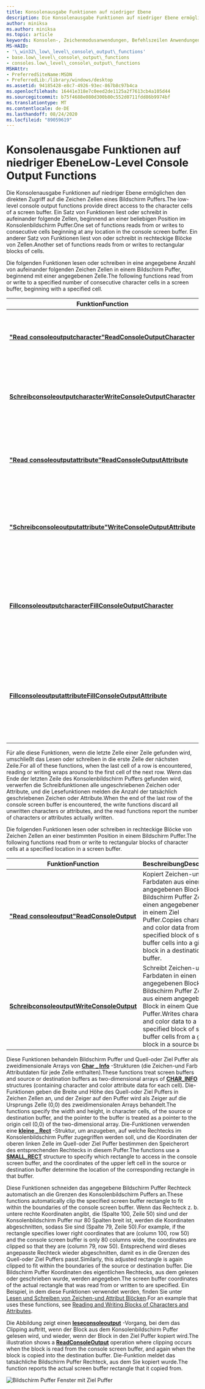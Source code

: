 ```yaml
---
title: Konsolenausgabe Funktionen auf niedriger Ebene
description: Die Konsolenausgabe Funktionen auf niedriger Ebene ermöglichen den direkten Zugriff auf die Zeichen Zellen eines Bildschirm Puffers.
author: miniksa
ms.author: miniksa
ms.topic: article
keywords: Konsolen-, Zeichenmodusanwendungen, Befehlszeilen Anwendungen, Terminalanwendungen, Konsolen-API
MS-HAID:
- '\_win32\_low\_level\_console\_output\_functions'
- base.low\_level\_console\_output\_functions
- consoles.low\_level\_console\_output\_functions
MSHAttr:
- PreferredSiteName:MSDN
- PreferredLib:/library/windows/desktop
ms.assetid: 94185428-e8c7-4926-93ec-867b8c97b4ca
ms.openlocfilehash: 16441e318e7c0eed2de1125a2f7613cb4a105d44
ms.sourcegitcommit: b75f4688e080d300b80c552d0711fdd86b9974bf
ms.translationtype: MT
ms.contentlocale: de-DE
ms.lasthandoff: 08/24/2020
ms.locfileid: "89059619"
---
```

# <a name="low-level-console-output-functions"></a><span data-ttu-id="6843b-104">Konsolenausgabe Funktionen auf niedriger Ebene</span><span class="sxs-lookup"><span data-stu-id="6843b-104">Low-Level Console Output Functions</span></span>


<span data-ttu-id="6843b-105">Die Konsolenausgabe Funktionen auf niedriger Ebene ermöglichen den direkten Zugriff auf die Zeichen Zellen eines Bildschirm Puffers.</span><span class="sxs-lookup"><span data-stu-id="6843b-105">The low-level console output functions provide direct access to the character cells of a screen buffer.</span></span> <span data-ttu-id="6843b-106">Ein Satz von Funktionen liest oder schreibt in aufeinander folgende Zellen, beginnend an einer beliebigen Position im Konsolenbildschirm Puffer.</span><span class="sxs-lookup"><span data-stu-id="6843b-106">One set of functions reads from or writes to consecutive cells beginning at any location in the console screen buffer.</span></span> <span data-ttu-id="6843b-107">Ein anderer Satz von Funktionen liest von oder schreibt in rechteckige Blöcke von Zellen.</span><span class="sxs-lookup"><span data-stu-id="6843b-107">Another set of functions reads from or writes to rectangular blocks of cells.</span></span>

<span data-ttu-id="6843b-108">Die folgenden Funktionen lesen oder schreiben in eine angegebene Anzahl von aufeinander folgenden Zeichen Zellen in einem Bildschirm Puffer, beginnend mit einer angegebenen Zelle.</span><span class="sxs-lookup"><span data-stu-id="6843b-108">The following functions read from or write to a specified number of consecutive character cells in a screen buffer, beginning with a specified cell.</span></span>


| <span data-ttu-id="6843b-109">Funktion</span><span class="sxs-lookup"><span data-stu-id="6843b-109">Function</span></span>                                                           | <span data-ttu-id="6843b-110">Beschreibung</span><span class="sxs-lookup"><span data-stu-id="6843b-110">Description</span></span>                                                                                                             |
|--------------------------------------------------------------------|-------------------------------------------------------------------------------------------------------------------------|
| [<span data-ttu-id="6843b-111">**"Read consoleoutputcharacter"**</span><span class="sxs-lookup"><span data-stu-id="6843b-111">**ReadConsoleOutputCharacter**</span></span>](readconsoleoutputcharacter.md)   | <span data-ttu-id="6843b-112">Kopiert eine Zeichenfolge aus Unicode-oder ANSI-Zeichen aus einem Bildschirm Puffer.</span><span class="sxs-lookup"><span data-stu-id="6843b-112">Copies a string of Unicode or ANSI characters from a screen buffer.</span></span>                                                     |
| [<span data-ttu-id="6843b-113">**Schreibconsoleoutputcharacter**</span><span class="sxs-lookup"><span data-stu-id="6843b-113">**WriteConsoleOutputCharacter**</span></span>](writeconsoleoutputcharacter.md) | <span data-ttu-id="6843b-114">Schreibt eine Zeichenfolge von Unicode-oder ANSI-Zeichen in einen Bildschirm Puffer.</span><span class="sxs-lookup"><span data-stu-id="6843b-114">Writes a string of Unicode or ANSI characters to a screen buffer.</span></span>                                                       |
| [<span data-ttu-id="6843b-115">**"Read consoleoutputattribute"**</span><span class="sxs-lookup"><span data-stu-id="6843b-115">**ReadConsoleOutputAttribute**</span></span>](readconsoleoutputattribute.md)   | <span data-ttu-id="6843b-116">Kopiert eine Zeichenfolge von Text-und Hintergrund Farb Attributen aus einem Bildschirm Puffer.</span><span class="sxs-lookup"><span data-stu-id="6843b-116">Copies a string of text and background color attributes from a screen buffer.</span></span>                                           |
| [<span data-ttu-id="6843b-117">**"Schreibconsoleoutputattribute"**</span><span class="sxs-lookup"><span data-stu-id="6843b-117">**WriteConsoleOutputAttribute**</span></span>](writeconsoleoutputattribute.md) | <span data-ttu-id="6843b-118">Schreibt eine Zeichenfolge von Text-und Hintergrund Farb Attributen in einen Bildschirm Puffer.</span><span class="sxs-lookup"><span data-stu-id="6843b-118">Writes a string of text and background color attributes to a screen buffer.</span></span>                                             |
| [<span data-ttu-id="6843b-119">**Fillconsoleoutputcharacter**</span><span class="sxs-lookup"><span data-stu-id="6843b-119">**FillConsoleOutputCharacter**</span></span>](fillconsoleoutputcharacter.md)   | <span data-ttu-id="6843b-120">Schreibt ein einzelnes Unicode-oder ANSI-Zeichen in eine angegebene Anzahl von aufeinander folgenden Zellen in einem Bildschirm Puffer.</span><span class="sxs-lookup"><span data-stu-id="6843b-120">Writes a single Unicode or ANSI character to a specified number of consecutive cells in a screen buffer.</span></span>                |
| [<span data-ttu-id="6843b-121">**Fillconsoleoutputattribute**</span><span class="sxs-lookup"><span data-stu-id="6843b-121">**FillConsoleOutputAttribute**</span></span>](fillconsoleoutputattribute.md)   | <span data-ttu-id="6843b-122">Schreibt eine Kombination aus Text-und Hintergrund Farb Attributen in eine angegebene Anzahl von aufeinander folgenden Zellen in einem Bildschirm Puffer.</span><span class="sxs-lookup"><span data-stu-id="6843b-122">Writes a text and background color attribute combination to a specified number of consecutive cells in a screen buffer.</span></span> |


<span data-ttu-id="6843b-123">Für alle diese Funktionen, wenn die letzte Zelle einer Zeile gefunden wird, umschließt das Lesen oder schreiben in die erste Zelle der nächsten Zeile.</span><span class="sxs-lookup"><span data-stu-id="6843b-123">For all of these functions, when the last cell of a row is encountered, reading or writing wraps around to the first cell of the next row.</span></span> <span data-ttu-id="6843b-124">Wenn das Ende der letzten Zeile des Konsolenbildschirm Puffers gefunden wird, verwerfen die Schreibfunktionen alle ungeschriebenen Zeichen oder Attribute, und die Lesefunktionen melden die Anzahl der tatsächlich geschriebenen Zeichen oder Attribute.</span><span class="sxs-lookup"><span data-stu-id="6843b-124">When the end of the last row of the console screen buffer is encountered, the write functions discard all unwritten characters or attributes, and the read functions report the number of characters or attributes actually written.</span></span>

<span data-ttu-id="6843b-125">Die folgenden Funktionen lesen oder schreiben in rechteckige Blöcke von Zeichen Zellen an einer bestimmten Position in einem Bildschirm Puffer.</span><span class="sxs-lookup"><span data-stu-id="6843b-125">The following functions read from or write to rectangular blocks of character cells at a specified location in a screen buffer.</span></span>


| <span data-ttu-id="6843b-126">Funktion</span><span class="sxs-lookup"><span data-stu-id="6843b-126">Function</span></span>                                         | <span data-ttu-id="6843b-127">Beschreibung</span><span class="sxs-lookup"><span data-stu-id="6843b-127">Description</span></span>                                                                                                               |
|--------------------------------------------------|---------------------------------------------------------------------------------------------------------------------------|
| [<span data-ttu-id="6843b-128">**"Read consoleoutput"**</span><span class="sxs-lookup"><span data-stu-id="6843b-128">**ReadConsoleOutput**</span></span>](readconsoleoutput.md)   | <span data-ttu-id="6843b-129">Kopiert Zeichen-und Farbdaten aus einem angegebenen Block von Bildschirm Puffer Zellen in einen angegebenen Block in einem Ziel Puffer.</span><span class="sxs-lookup"><span data-stu-id="6843b-129">Copies character and color data from a specified block of screen buffer cells into a given block in a destination buffer.</span></span> |
| [<span data-ttu-id="6843b-130">**Schreibconsoleoutput**</span><span class="sxs-lookup"><span data-stu-id="6843b-130">**WriteConsoleOutput**</span></span>](writeconsoleoutput.md) | <span data-ttu-id="6843b-131">Schreibt Zeichen-und Farbdaten in einen angegebenen Block von Bildschirm Puffer Zellen aus einem angegebenen Block in einem Quell Puffer.</span><span class="sxs-lookup"><span data-stu-id="6843b-131">Writes character and color data to a specified block of screen buffer cells from a given block in a source buffer.</span></span>        |



<span data-ttu-id="6843b-132">Diese Funktionen behandeln Bildschirm Puffer und Quell-oder Ziel Puffer als zweidimensionale Arrays von [**Char \_ Info**](char-info-str.md) -Strukturen (die Zeichen-und Farb Attributdaten für jede Zelle enthalten).</span><span class="sxs-lookup"><span data-stu-id="6843b-132">These functions treat screen buffers and source or destination buffers as two-dimensional arrays of [**CHAR\_INFO**](char-info-str.md) structures (containing character and color attribute data for each cell).</span></span> <span data-ttu-id="6843b-133">Die-Funktionen geben die Breite und Höhe des Quell-oder Ziel Puffers in Zeichen Zellen an, und der Zeiger auf den Puffer wird als Zeiger auf die Ursprungs Zelle (0,0) des zweidimensionalen Arrays behandelt.</span><span class="sxs-lookup"><span data-stu-id="6843b-133">The functions specify the width and height, in character cells, of the source or destination buffer, and the pointer to the buffer is treated as a pointer to the origin cell (0,0) of the two-dimensional array.</span></span> <span data-ttu-id="6843b-134">Die-Funktionen verwenden eine [**kleine \_ Rect**](small-rect-str.md) -Struktur, um anzugeben, auf welche Rechtecks im Konsolenbildschirm Puffer zugegriffen werden soll, und die Koordinaten der oberen linken Zelle im Quell-oder Ziel Puffer bestimmen den Speicherort des entsprechenden Rechtecks in diesem Puffer.</span><span class="sxs-lookup"><span data-stu-id="6843b-134">The functions use a [**SMALL\_RECT**](small-rect-str.md) structure to specify which rectangle to access in the console screen buffer, and the coordinates of the upper left cell in the source or destination buffer determine the location of the corresponding rectangle in that buffer.</span></span>

<span data-ttu-id="6843b-135">Diese Funktionen schneiden das angegebene Bildschirm Puffer Rechteck automatisch an die Grenzen des Konsolenbildschirm Puffers an.</span><span class="sxs-lookup"><span data-stu-id="6843b-135">These functions automatically clip the specified screen buffer rectangle to fit within the boundaries of the console screen buffer.</span></span> <span data-ttu-id="6843b-136">Wenn das Rechteck z. b. untere rechte Koordinaten angibt, die (Spalte 100, Zeile 50) sind und der Konsolenbildschirm Puffer nur 80 Spalten breit ist, werden die Koordinaten abgeschnitten, sodass Sie sind (Spalte 79, Zeile 50).</span><span class="sxs-lookup"><span data-stu-id="6843b-136">For example, if the rectangle specifies lower right coordinates that are (column 100, row 50) and the console screen buffer is only 80 columns wide, the coordinates are clipped so that they are (column 79, row 50).</span></span> <span data-ttu-id="6843b-137">Entsprechend wird dieses angepasste Rechteck wieder abgeschnitten, damit es in die Grenzen des Quell-oder Ziel Puffers passt.</span><span class="sxs-lookup"><span data-stu-id="6843b-137">Similarly, this adjusted rectangle is again clipped to fit within the boundaries of the source or destination buffer.</span></span> <span data-ttu-id="6843b-138">Die Bildschirm Puffer Koordinaten des eigentlichen Rechtecks, aus dem gelesen oder geschrieben wurde, werden angegeben.</span><span class="sxs-lookup"><span data-stu-id="6843b-138">The screen buffer coordinates of the actual rectangle that was read from or written to are specified.</span></span> <span data-ttu-id="6843b-139">Ein Beispiel, in dem diese Funktionen verwendet werden, finden Sie unter [Lesen und Schreiben von Zeichen-und Attribut Blöcken](reading-and-writing-blocks-of-characters-and-attributes.md).</span><span class="sxs-lookup"><span data-stu-id="6843b-139">For an example that uses these functions, see [Reading and Writing Blocks of Characters and Attributes](reading-and-writing-blocks-of-characters-and-attributes.md).</span></span>

<span data-ttu-id="6843b-140">Die Abbildung zeigt einen [**leseconsoleoutput**](readconsoleoutput.md) -Vorgang, bei dem das Clipping auftritt, wenn der Block aus dem Konsolenbildschirm Puffer gelesen wird, und wieder, wenn der Block in den Ziel Puffer kopiert wird.</span><span class="sxs-lookup"><span data-stu-id="6843b-140">The illustration shows a [**ReadConsoleOutput**](readconsoleoutput.md) operation where clipping occurs when the block is read from the console screen buffer, and again when the block is copied into the destination buffer.</span></span> <span data-ttu-id="6843b-141">Die-Funktion meldet das tatsächliche Bildschirm Puffer Rechteck, aus dem Sie kopiert wurde.</span><span class="sxs-lookup"><span data-stu-id="6843b-141">The function reports the actual screen buffer rectangle that it copied from.</span></span>

![Bildschirm Puffer Fenster mit Ziel Puffer](images/cscon-03.png)








